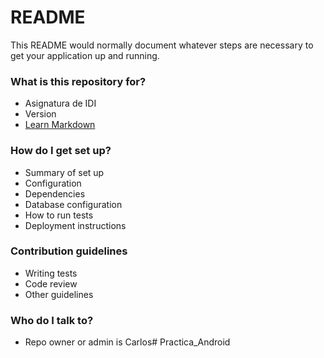 # README #

This README would normally document whatever steps are necessary to get your application up and running.

### What is this repository for? ###

* Asignatura de IDI
* Version
* [Learn Markdown](https://bitbucket.org/tutorials/markdowndemo)

### How do I get set up? ###

* Summary of set up
* Configuration
* Dependencies
* Database configuration
* How to run tests
* Deployment instructions

### Contribution guidelines ###

* Writing tests
* Code review
* Other guidelines

### Who do I talk to? ###

* Repo owner or admin is Carlos# Practica_Android
